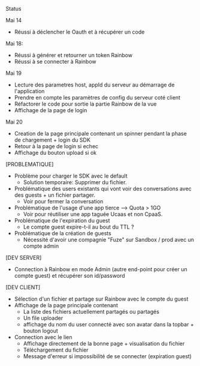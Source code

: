 Status

Mai 14

-   Réussi à déclencher le Oauth et à récupérer un code

Mai 18:

-   Réussi à générer et retourner un token Rainbow
-   Réussi à se connecter à Rainbow

Mai 19

-   Lecture des parametres host, appId du serveur au démarrage de l'application
-   Prendre en compte les paramètres de config du serveur coté client
-   Réfactorer le code pour sortie la partie Rainbow de la vue
-   Affichage de la page de login

Mai 20

-   Creation de la page principale contenant un spinner pendant la phase de chargement + login du SDK
-   Retour à la page de login si echec
-   Affichage du bouton upload si ok

[PROBLEMATIQUE]

-   Problème pour charger le SDK avec le default
    -   Solution temporaire: Supprimer du fichier.
-   Problématique des users existants qui vont voir des conversations avec des guests + un fichier partager.
    -   Voir pour fermer la conversation
-   Problématique de l'usage d'une app tierce --> Quota > 1GO
    -   Voir pour réutiliser une app taguée Ucaas et non CpaaS.
-   Problématique de l'expiration du guest
    -   Le compte guest expire-t-il au bout du TTL ?
-   Problématique de la création de guests
    -   Nécessité d'avoir une compagnie "Fuze" sur Sandbox / prod avec un compte admin

[DEV SERVER]

-   Connection à Rainbow en mode Admin (autre end-point pour créer un compte guest) et récupérer son id/password

[DEV CLIENT]

-   Sélection d'un fichier et partage sur Rainbow avec le compte du guest
-   Affichage de la page principale contenant
    -   La liste des fichiers actuellement partagés ou partagés
    -   Un file uploader
    -   affichage du nom du user connecté avec son avatar dans la topbar + bouton logout
-   Connection avec le lien
    -   Affichage directement de la bonne page + visualisation du fichier
    -   Téléchargement du fichier
    -   Message d'erreur si impossibilité de se connecter (expiration guest)
